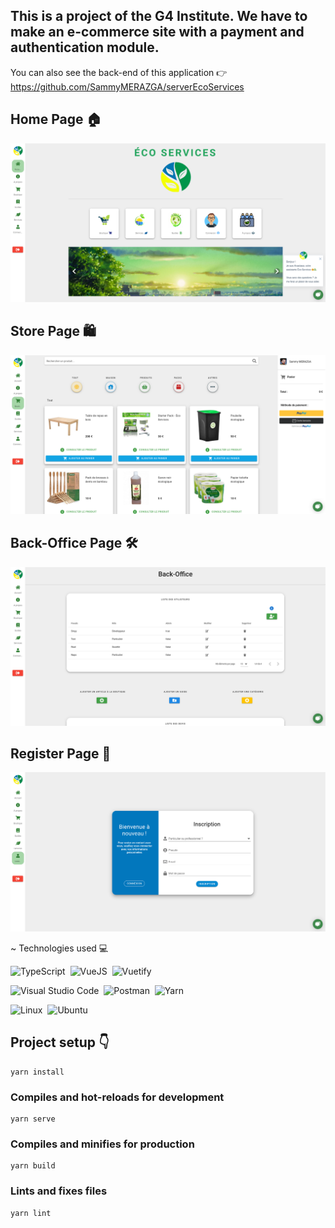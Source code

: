 ## This is a project of the G4 Institute. We have to make an e-commerce site with a payment and authentication module.

You can also see the back-end of this application 👉 https://github.com/SammyMERAZGA/serverEcoServices

## Home Page 🏠

![alt text](src/assets/screens/HomePage.png)

## Store Page 🛍️

![alt text](src/assets/screens/StorePage.png)

## Back-Office Page 🛠️

![alt text](src/assets/screens/BackOfficePage.png)

## Register Page 🔏

![alt text](src/assets/screens/RegisterPage.png)

~ Technologies used 💻

![TypeScript](https://img.shields.io/badge/-typescript-05122A?style=flat&logo=typescript)&nbsp;
![VueJS](https://img.shields.io/badge/-vuejs-05122A?style=flat&logo=vue.js)&nbsp;
![Vuetify](https://img.shields.io/badge/-vuetify-05122A?style=flat&logo=vuetify)&nbsp;

![Visual Studio Code](https://img.shields.io/badge/-Visual%20Studio%20Code-05122A?style=flat&logo=visual-studio-code&logoColor=007ACC)&nbsp;
![Postman](https://img.shields.io/badge/-Postman-05122A?style=flat&logo=postman)&nbsp;
![Yarn](https://img.shields.io/badge/-yarn-05122A?style=flat&logo=yarn)&nbsp;

![Linux](https://img.shields.io/badge/-Linux-05122A?style=flat&logo=linux&logoColor=white)&nbsp;
![Ubuntu](https://img.shields.io/badge/-ubuntu-05122A?style=flat&logo=ubuntu)&nbsp;

## Project setup 👇
```
yarn install
```
### Compiles and hot-reloads for development
```
yarn serve
```
### Compiles and minifies for production
```
yarn build
```
### Lints and fixes files
```
yarn lint
```
